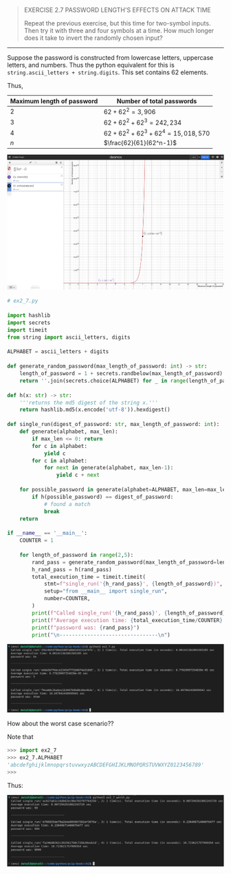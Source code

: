 > EXERCISE 2.7 PASSWORD LENGTH'S EFFECTS ON ATTACK TIME
> 
> Repeat the previous exercise, but this time for two-symbol inputs. Then 
> try it with three and four symbols at a time. How much longer does it take 
> to invert the randomly chosen input? 

--------------------------------

Suppose the password is constructed from lowercase letters, uppercase letters, and numbers.
Thus the python equivalent for this is `string.ascii_letters + string.digits`. This set contains
$62$ elements. 

Thus, 

|Maximum length of password|Number of total passwords|
|--------------------------|-------------------------|
|$2$|$62 + 62^2 = 3,906$|
|$3$|$62 + 62^2 + 62^3 = 242,234$|
|$4$|$62 + 62^2 + 62^3 + 62^4 = 15,018,570$|
|$n$|$\frac{62}{61}(62^n-1)$|

<img src="ex2.7_fig3.png">

```python
# ex2_7.py 

import hashlib
import secrets
import timeit
from string import ascii_letters, digits

ALPHABET = ascii_letters + digits

def generate_random_password(max_length_of_password: int) -> str:
    length_of_password = 1 + secrets.randbelow(max_length_of_password) 
    return ''.join(secrets.choice(ALPHABET) for _ in range(length_of_password))

def h(x: str) -> str:
    '''returns the md5 digest of the string x.'''
    return hashlib.md5(x.encode('utf-8')).hexdigest()

def single_run(digest_of_password: str, max_length_of_password: int): 
    def generate(alphabet, max_len):
        if max_len <= 0: return
        for c in alphabet:
            yield c
        for c in alphabet:
            for next in generate(alphabet, max_len-1):
                yield c + next

    for possible_password in generate(alphabet=ALPHABET, max_len=max_length_of_password): 
        if h(possible_password) == digest_of_password: 
            # found a match
            break
    return 

if __name__ == '__main__':
    COUNTER = 1

    for length_of_password in range(2,5):
        rand_pass = generate_random_password(max_length_of_password=length_of_password)
        h_rand_pass = h(rand_pass) 
        total_execution_time = timeit.timeit(
            stmt=f"single_run('{h_rand_pass}', {length_of_password})", 
            setup="from __main__ import single_run", 
            number=COUNTER, 
        )
        print(f"Called single_run('{h_rand_pass}', {length_of_password}) {COUNTER} time(s). Total execution time (in seconds): {total_execution_time} sec")
        print(f"Average execution time: {total_execution_time/COUNTER} sec")
        print(f"password was: {rand_pass}")
        print("\n--------------------------------\n")
```

<img src="ex2.7_fig1.png">

How about the worst case scenario??

Note that 

```python
>>> import ex2_7
>>> ex2_7.ALPHABET
'abcdefghijklmnopqrstuvwxyzABCDEFGHIJKLMNOPQRSTUVWXYZ0123456789'
>>> 
```

Thus: 

<img src="ex2.7_fig2.png">